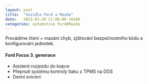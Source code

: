 ```yaml
---
layout: post
title:  "Vozidla Ford a Mazda"
date:   2023-03-20 21:00:00 +0100
categories: automotive FordAMazda
---
```


Provádíme čtení + mazání chyb, zjištování bezpečnostního kódu a konfigurování jednotek.  

#### Ford Focus 3. generace
* Asistent rozjezdu do kopce
* Přepnutí systému kontroly tlaku z TPMS na DDS
* Denní svícení
